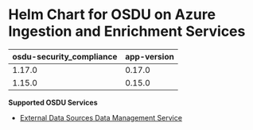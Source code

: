 # Helm Chart for OSDU on Azure Ingestion and Enrichment Services

| osdu-security_compliance  | app-version  |
| ------------------------- | ----------   |
| 1.17.0                    | 0.17.0       |
| 1.15.0                    | 0.15.0       |


__Supported OSDU Services__

- [External Data Sources Data Management Service](https://community.opengroup.org/osdu/platform/data-flow/ingestion/external-data-sources/eds-dms)
